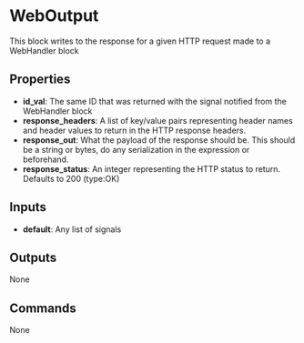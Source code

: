 WebOutput
=========
This block writes to the response for a given HTTP request made to a WebHandler block

Properties
----------
- **id_val**: The same ID that was returned with the signal notified from the WebHandler block
- **response_headers**: A list of key/value pairs representing header names and header values to return in the HTTP response headers.
- **response_out**: What the payload of the response should be. This should be a string or bytes, do any serialization in the expression or beforehand.
- **response_status**: An integer representing the HTTP status to return. Defaults to 200 (type:OK)

Inputs
------
- **default**: Any list of signals

Outputs
-------
None

Commands
--------
None
